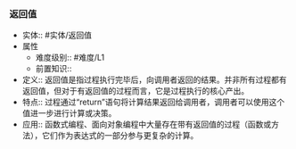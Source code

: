 ###  返回值 
- 实体:: #实体/返回值 
- 属性
	- 难度级别:: #难度/L1 
	- 前置知识::
- 定义:: 返回值是指过程执行完毕后，向调用者返回的结果。并非所有过程都有返回值，但对于有返回值的过程而言，它是过程执行的核心产出。
- 特点:: 过程通过“return”语句将计算结果返回给调用者，调用者可以使用这个值进一步进行计算或决策。
- 应用:: 函数式编程、面向对象编程中大量存在带有返回值的过程（函数或方法），它们作为表达式的一部分参与更复杂的计算。